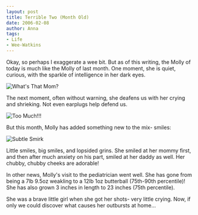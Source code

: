 ```yaml
---
layout: post
title: Terrible Two (Month Old)
date: 2006-02-08
author: Anna
tags:
- Life
- Wee-Watkins
---
```


Okay, so perhaps I exaggerate a wee bit. But as of this writing, the Molly of today is much like the Molly of last month. One moment, she is quiet, curious, with the sparkle of intelligence in her dark eyes.

<div class="figure"><img class="photo" src="http://static.flickr.com/27/97400806_c86aad37b2.jpg" alt="What's That Mom?" border="0"> </div>

The next moment, often without warning, she deafens us with her crying and shrieking. Not even earplugs help defend us.

<div class="figure"><img class="photo" src="http://static.flickr.com/38/97400991_89793adb1c.jpg" alt="Too Much!!!" border="0"> </div>

But this month, Molly has added something new to the mix- smiles:

<div class="figure"><img class="photo" src="http://static.flickr.com/27/97404069_f45993c01b.jpg" alt="Subtle Smirk" border="0"> </div>

Little smiles, big smiles, and lopsided grins. She smiled at her mommy first, and then after much anxiety on his part, smiled at her daddy as well. Her chubby, chubby cheeks are adorable!

In other news, Molly's visit to the pediatrician went well. She has gone from being a 7lb 9.5oz weakling to a 12lb 1oz butterball (75th-90th percentile)! She has also grown 3 inches in length to 23 inches (75th percentile).

She was a brave little girl when she got her shots- very little crying. Now, if only we could discover what causes her outbursts at home...